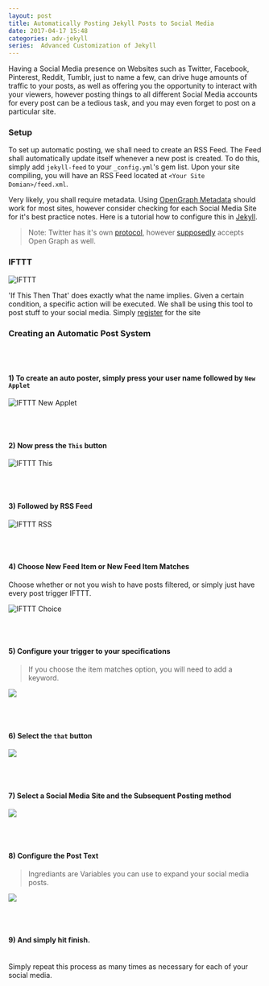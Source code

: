 ```yaml
---
layout: post
title: Automatically Posting Jekyll Posts to Social Media
date: 2017-04-17 15:48
categories: adv-jekyll
series:  Advanced Customization of Jekyll
---
```



Having a Social Media presence on Websites such as Twitter, Facebook, Pinterest, Reddit, Tumblr, just to name a few, can drive huge amounts of traffic to your posts, as well as offering you the opportunity to interact with your viewers, however posting things to all different Social Media accounts for every post can be a tedious task, and you may even forget to post on a particular site.  

### Setup
To set up automatic posting, we shall need to create an RSS Feed. The Feed shall automatically update itself whenever a new post is created. To do this, simply add `jekyll-feed` to your `_config.yml`'s gem list. Upon your site compiling, you will have an RSS Feed located at `<Your Site Domian>/feed.xml`.

Very likely, you shall require metadata. Using [OpenGraph Metadata](http://ogp.me/) should work for most sites, however consider checking for each Social Media Site for it's best practice notes. Here is a tutorial how to configure this in [Jekyll](http://davidensinger.com/2013/04/adding-open-graph-tags-to-jekyll/).

>Note: Twitter has it's own [protocol](https://dev.twitter.com/cards/getting-started), however [supposedly](https://blog.kissmetrics.com/open-graph-meta-tags/) accepts Open Graph as well.

### IFTTT
![IFTTT](/images/ifttt.png "IFTTT")


'If This Then That' does exactly what the name implies. Given a certain condition, a specific action will be executed. We shall be using this tool to post stuff to your social media. Simply [register](https://ifttt.com/join) for the site

### Creating an Automatic Post System

<br><br>
#### 1) To create an auto poster, simply press your user name followed by `New Applet`

![IFTTT New Applet](/images/ifttt-new-applet.png "IFTTT New Applet")

<br><br>
#### 2) Now press the `This` button

![IFTTT This](/images/ifttt-this.png "IFTTT This")

<br><br>
#### 3) Followed by RSS Feed

![IFTTT RSS](/images/ifttt-rss.png "IFTTT RSS")

<br><br>
#### 4) Choose New Feed Item or New Feed Item Matches
Choose whether or not you wish to have posts filtered, or simply just have every post trigger IFTTT.

![IFTTT Choice](/images/ifttt-rss-choice.png "IFTTT Choice")

<br><br>
#### 5) Configure your trigger to your specifications
>If you choose the item matches option, you will need to add a keyword.

![](/images/ifttt-rss-trigger.png)

<br><br>
#### 6) Select the `that` button

![](/images/ifttt-that.png)

<br><br>
#### 7) Select a Social Media Site and the Subsequent Posting method

![](/images/ifttt-social-choice.png)

<br><br>
#### 8) Configure the Post Text

> Ingrediants are Variables you can use to expand your social media posts.

![](/images/ifttt-twitter.png)


<br><br>
#### 9) And simply hit finish.

<br>Simply repeat this process as many times as necessary for each of your social media.

